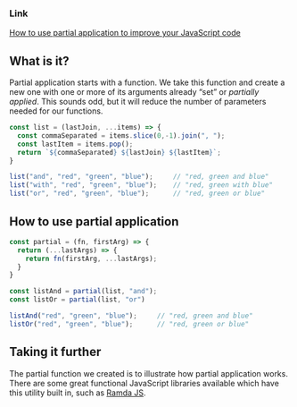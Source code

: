 ### Link  
[How to use partial application to improve your JavaScript code](https://medium.freecodecamp.org/how-to-use-partial-application-to-improve-your-javascript-code-5af9ad877833)

## What is it?

Partial application starts with a function. We take this function and create a new one with 
one or more of its arguments already “set” or _partially applied_. This sounds odd, but it will 
reduce the number of parameters needed for our functions.

```javascript
const list = (lastJoin, ...items) => {
  const commaSeparated = items.slice(0,-1).join(", ");
  const lastItem = items.pop();
  return `${commaSeparated} ${lastJoin} ${lastItem}`;
}
```  


```javascript
list("and", "red", "green", "blue");     // "red, green and blue"
list("with", "red", "green", "blue");    // "red, green with blue"
list("or", "red", "green", "blue");      // "red, green or blue"
```

## How to use partial application

```javascript
const partial = (fn, firstArg) => {
  return (...lastArgs) => {
    return fn(firstArg, ...lastArgs);
  }
}
```

```javascript
const listAnd = partial(list, "and");
const listOr = partial(list, "or")

listAnd("red", "green", "blue");     // "red, green and blue"
listOr("red", "green", "blue");      // "red, green or blue"
```

## Taking it further

The partial function we created is to illustrate how partial application works. 
There are some great functional JavaScript libraries available which have this utility built in, 
such as [Ramda JS](https://ramdajs.com/docs/#partial).
